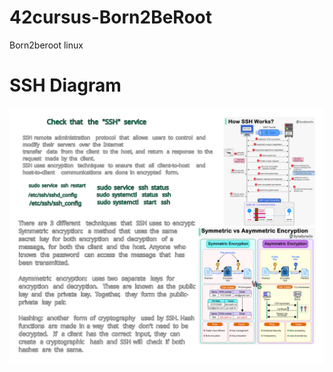 # 42cursus-Born2BeRoot
Born2beroot
linux

# SSH Diagram

<img src="./image/totest.svg" alt="SSH Diagram">
